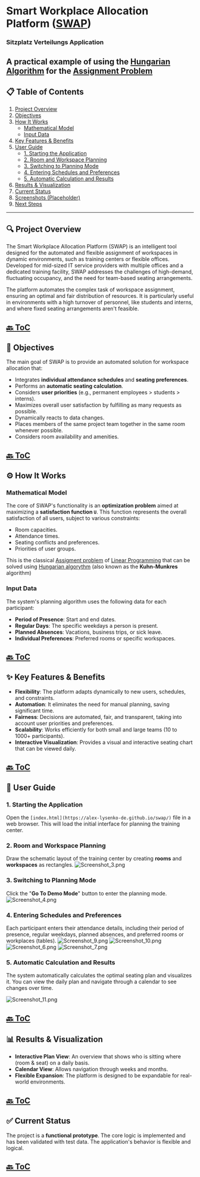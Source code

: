 # Smart Workplace Allocation Platform ([SWAP](https://alex-lysenko-de.github.io/swap/))

### Sitzplatz Verteilungs Application

A practical example of using the [Hungarian Algorithm](https://en.wikipedia.org/wiki/Hungarian_algorithm) for the [Assignment Problem](https://en.wikipedia.org/wiki/Assignment_problem)
-----

## 📋 Table of Contents

1.  [Project Overview](#-project-overview)
2.  [Objectives](#-objectives)
3.  [How It Works](#%EF%B8%8F-how-it-works)
      * [Mathematical Model](#mathematical-model)
      * [Input Data](#input-data)
4.  [Key Features & Benefits](#input-data)
5.  [User Guide](#-user-guide)
      * [1. Starting the Application](#1-starting-the-application)
      * [2. Room and Workspace Planning](#2-room-and-workspace-planning)
      * [3. Switching to Planning Mode](#3-switching-to-planning-mode)
      * [4. Entering Schedules and Preferences](#4-entering-schedules-and-preferences)
      * [5. Automatic Calculation and Results](#5-automatic-calculation-and-results)
6.  [Results & Visualization](#-results--visualization)
7.  [Current Status](#-current-status)
8.  [Screenshots (Placeholder)](#%EF%B8%8F-screenshots-placeholder)
9.  [Next Steps](#-next-steps)


-----

## 🔍 Project Overview

The Smart Workplace Allocation Platform (SWAP) is an intelligent tool designed for the automated and flexible assignment of workspaces in dynamic environments, such as training centers or flexible offices. Developed for mid-sized IT service providers with multiple offices and a dedicated training facility, SWAP addresses the challenges of high-demand, fluctuating occupancy, and the need for team-based seating arrangements.

The platform automates the complex task of workspace assignment, ensuring an optimal and fair distribution of resources. It is particularly useful in environments with a high turnover of personnel, like students and interns, and where fixed seating arrangements aren't feasible.

[🔙 ToC](#-table-of-contents)
-----

## 🎯 Objectives

The main goal of SWAP is to provide an automated solution for workspace allocation that:

  * Integrates **individual attendance schedules** and **seating preferences**.
  * Performs an **automatic seating calculation**.
  * Considers **user priorities** (e.g., permanent employees \> students \> interns).
  * Maximizes overall user satisfaction by fulfilling as many requests as possible.
  * Dynamically reacts to data changes.
  * Places members of the same project team together in the same room whenever possible.
  * Considers room availability and amenities.

[🔙 ToC](#-table-of-contents)
-----

## ⚙️ How It Works

### Mathematical Model

The core of SWAP's functionality is an **optimization problem** aimed at maximizing a **satisfaction function `U`**. This function represents the overall satisfaction of all users, subject to various constraints:

  * Room capacities.
  * Attendance times.
  * Seating conflicts and preferences.
  * Priorities of user groups.

This is the classical [Assigment problem](https://en.wikipedia.org/wiki/Assignment_problem) of [Linear Programming](https://en.wikipedia.org/wiki/Linear_programming) that can be solved using [Hungarian algorythm](https://en.wikipedia.org/wiki/Hungarian_algorithm) (also known as the **Kuhn-Munkres** algorithm)

### Input Data

The system's planning algorithm uses the following data for each participant:

  * **Period of Presence**: Start and end dates.
  * **Regular Days**: The specific weekdays a person is present.
  * **Planned Absences**: Vacations, business trips, or sick leave.
  * **Individual Preferences**: Preferred rooms or specific workspaces.


[🔙 ToC](#-table-of-contents)
-----

## ✨ Key Features & Benefits

  * **Flexibility**: The platform adapts dynamically to new users, schedules, and constraints.
  * **Automation**: It eliminates the need for manual planning, saving significant time.
  * **Fairness**: Decisions are automated, fair, and transparent, taking into account user priorities and preferences.
  * **Scalability**: Works efficiently for both small and large teams (10 to 1000+ participants).
  * **Interactive Visualization**: Provides a visual and interactive seating chart that can be viewed daily.

[🔙 ToC](#-table-of-contents)
-----

## 📝 User Guide

### 1\. Starting the Application

Open the `[index.html](https://alex-lysenko-de.github.io/swap/)` file in a web browser. This will load the initial interface for planning the training center.

### 2\. Room and Workspace Planning

Draw the schematic layout of the training center by creating **rooms** and **workspaces** as rectangles. 
![Screenshot_3.png](img/Screenshot_3.png)

### 3\. Switching to Planning Mode

Click the "**Go To Demo Mode**" button to enter the planning mode.
![Screenshot_4.png](img/Screenshot_4.png)

### 4\. Entering Schedules and Preferences

Each participant enters their attendance details, including their period of presence, regular weekdays, planned absences, and preferred rooms or workplaces (tables).
![Screenshot_9.png](img/Screenshot_9.png)
![Screenshot_10.png](img/Screenshot_10.png)
![Screenshot_6.png](img/Screenshot_6.png)
![Screenshot_7.png](img/Screenshot_7.png)


### 5\. Automatic Calculation and Results

The system automatically calculates the optimal seating plan and visualizes it. You can view the daily plan and navigate through a calendar to see changes over time.

![Screenshot_11.png](img/Screenshot_11.png)

[🔙 ToC](#-table-of-contents)
-----

## 📊 Results & Visualization

  * **Interactive Plan View**: An overview that shows who is sitting where (room & seat) on a daily basis.
  * **Calendar View**: Allows navigation through weeks and months.
  * **Flexible Expansion**: The platform is designed to be expandable for real-world environments.
  

[🔙 ToC](#-table-of-contents)
-----

## ✅ Current Status

The project is a **functional prototype**. The core logic is implemented and has been validated with test data. The application's behavior is flexible and logical.

[🔙 ToC](#-table-of-contents)
-----


